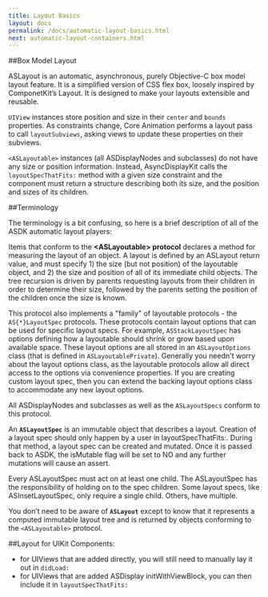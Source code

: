 ```yaml
---
title: Layout Basics
layout: docs
permalink: /docs/automatic-layout-basics.html
next: automatic-layout-containers.html
---
```


##Box Model Layout

ASLayout is an automatic, asynchronous, purely Objective-C box model layout feature. It is a simplified version of CSS flex box, loosely inspired by ComponetKit’s Layout. It is designed to make your layouts extensible and reusable.

`UIView` instances store position and size in their `center` and `bounds` properties. As constraints change, Core Animation performs a layout pass to call `layoutSubviews`, asking views to update these properties on their subviews. 

`<ASLayoutable>` instances (all ASDisplayNodes and subclasses) do not have any size or position information. Instead, AsyncDisplayKit calls the `layoutSpecThatFits:` method with a given size constraint and the component must return a structure describing both its size, and the position and sizes of its children.

##Terminology

The terminology is a bit confusing, so here is a brief description of all of the ASDK automatic layout players:

Items that conform to the **\<ASLayoutable\> protocol** declares a method for measuring the layout of an object.  A layout is defined by an ASLayout return value, and must specify 1) the size (but not position) of the layoutable object, and 2) the size and position of all of its immediate child objects. The tree recursion is driven by parents requesting layouts from their children in order to determine their size, followed by the parents setting the position of the children once the size is known.
 
This protocol also implements a "family" of layoutable protocols - the `AS{*}LayoutSpec` protocols. These protocols contain layout options that can be used for specific layout specs. For example, `ASStackLayoutSpec` has options defining how a layoutable should shrink or grow based upon available space. These layout options are all stored in an `ASLayoutOptions` class (that is defined in `ASLayoutablePrivate`). Generally you needn't worry about the layout options class, as the layoutable protocols allow all direct access to the options via convenience properties. If you are creating custom layout spec, then you can extend the backing layout options class to accommodate any new layout options.

All ASDisplayNodes and subclasses as well as the `ASLayoutSpecs` conform to this protocol. 

An **`ASLayoutSpec`** is an immutable object that describes a layout. Creation of a layout spec should only happen by a user in layoutSpecThatFits:. During that method, a layout spec can be created and mutated. Once it is passed back to ASDK, the isMutable flag will be set to NO and any further mutations will cause an assert.

Every ASLayoutSpec must act on at least one child. The ASLayoutSpec has the responsibility of holding on to the spec children. Some layout specs, like ASInsetLayoutSpec, only require a single child. Others, have multiple. 

You don’t need to be aware of **`ASLayout`** except to know that it represents a computed immutable layout tree and is returned by objects conforming to the `<ASLayoutable>` protocol.

##Layout for UIKit Components:
- for UIViews that are added directly, you will still need to manually lay it out in `didLoad:`
- for UIViews that are added ASDisplay initWithViewBlock, you can then include it in `layoutSpecThatFits:`

